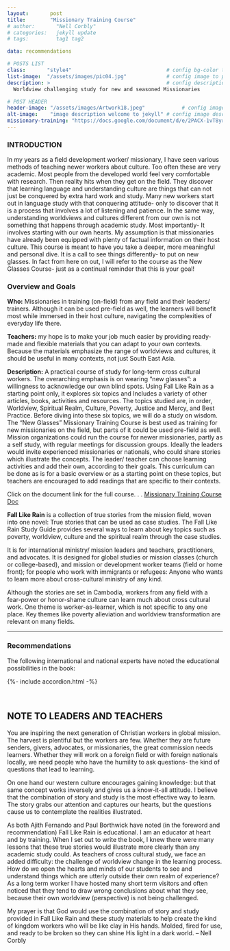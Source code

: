 ```yaml
---
layout:       post
title:        "Missionary Training Course"
# author:       "Nell Corbly"
# categories:   jekyll update
# tags:         tag1 tag2

data: recommendations

# POSTS LIST
class:       "style4"                               # config bg-color to post list card (1..6)
list-image:  "/assets/images/pic04.jpg"             # config image to post list card (1..6)
description: >                                      # config description to post list card
  Worldview challenging study for new and seasoned Missionaries

# POST HEADER
header-image: "/assets/images/Artwork18.jpeg"            # config image to post header
alt-image:    "image description welcome to jekyll" # config image description to alt att.
missionary-training: "https://docs.google.com/document/d/e/2PACX-1vT8yrJmdwvkHJl-g2Zk8YvroB96rN-OqKpEWTDANh8BwMROZUY5rR042_LWq8-XuOul4QiYYrNLwnkH/pub"
---
```

### INTRODUCTION

In my years as a field development worker/ missionary, I have seen various methods of teaching newer workers about culture. Too often these are very academic. Most people from the developed world feel very comfortable with research. Then reality hits when they get on the field.  They discover that learning language and understanding culture are things that can not just be conquered by extra hard work and study. Many new workers start out in language study with that conquering attitude- only to discover that it is a process that involves a lot of listening and patience. In the same way, understanding worldviews and cultures different from our own is not something that happens through academic study. Most importantly- It involves starting with our own hearts. My assumption is that missionaries have already been equipped with plenty of factual information on their host culture. This course is meant to have you take a deeper, more meaningful and personal dive. It is a call to see things differently- to put on new glasses. In fact from here on out, I will refer to the course as the New Glasses Course- just as a continual reminder that this is your goal!

### Overview and Goals
**Who:** Missionaries in training (on-field) from any field and their leaders/ trainers. Although it can be used pre-field as well, the learners will benefit most while immersed in their host culture, navigating the complexities of everyday life there. 

**Teachers:** my hope is to make your job much easier by providing ready-made and flexible materials that you can adapt to your own contexts. Because the materials emphasize the range of worldviews and cultures, it should be useful in many contexts, not just South East Asia.

**Description:** A practical course of study for long-term cross cultural workers. The overarching emphasis is on wearing “new glasses”: a willingness to acknowledge our own blind spots. Using Fall Like Rain as a starting point only, it explores six topics and Includes a variety of other articles, books, activities and resources. The topics studied are, in order, Worldview, Spiritual Realm, Culture, Poverty, Justice and Mercy, and Best Practice. Before diving into these six topics, we will do a study on wisdom. 
 The “New Glasses” Missionary Training Course is best used as training for new missionaries on the field, but parts of it could be used pre-field as well. Mission organizations could run the course for newer missionaries, partly as a self study, with regular meetings for discussion groups. Ideally the leaders would invite experienced missionaries or nationals, who could share stories which illustrate the concepts.  The leader/ teacher can choose learning activities and add their own, according to their goals. This curriculum can be done as is for a basic overview or as a starting point on these topics, but teachers are encouraged to add readings that are specific to their contexts.

<div class="4u 12u$(medium)">
  Click on the document link for the full course. . .
  <a href="{{ page.missionary-training}}" target="_blank" class="button special fit">Missionary Training Course Doc</a>
</div>

**Fall Like Rain** is a collection of true stories from the mission field, woven into one novel: 
True stories that can be used as case studies. The Fall Like Rain Study Guide provides
several ways to learn about key topics such as poverty, worldview, culture and the spiritual
realm through the case studies. 

It is for international ministry/ mission leaders and teachers, practitioners, and advocates.
It is designed for global studies or mission classes (church or college-based), and mission
or development worker teams (field or home front); for people who work with immigrants or
refugees: Anyone who wants to learn more about cross-cultural ministry of any kind.

Although the stories are set in Cambodia, workers from any field with a fear-power or
honor-shame culture can learn much about cross cultural work. One theme is
worker-as-learner, which is not specific to any one place. Key themes like poverty
alleviation and worldview transformation are relevant on many fields.

---

### **Recommendations**
The following international and national experts have noted the educational possibilities in the book:

{%- include accordion.html -%}

<br>

## **NOTE TO LEADERS AND TEACHERS**
You are inspiring the next generation of Christian workers in global mission. The harvest is plentiful but the workers are few. Whether they are future senders, givers, advocates, or missionaries, the great commission needs learners. Whether they will work on a foreign field or with foreign nationals locally, we need people who have the humility to ask questions- the kind of questions that lead to learning.

On one hand our western culture encourages gaining knowledge: but that same concept works inversely and gives us a know-it-all attitude. I believe that the combination of story and study is the most effective way to learn. The story grabs our attention and captures our hearts, but the questions cause us to contemplate the realities illustrated. 

As both Ajith Fernando and Paul Borthwick have noted (in the foreword and recommendation) Fall Like Rain is educational. I am an educator at heart and by training. When I set out to write the book, I knew there were many lessons that these true stories would illustrate more clearly than any academic study could. As teachers of cross cultural study, we face an added difficulty: the challenge of worldview change in the learning process. How do we open the hearts and minds of our students to see and understand things which are utterly outside their own realm of experience? As a long term worker I have hosted many short term visitors and often noticed that they tend to draw wrong conclusions about what they see, because their own worldview (perspective) is not being challenged. 

My prayer is that God would use the combination of story and study provided in Fall Like Rain and these study materials to help create the kind of kingdom workers who will be like clay in His hands. Molded, fired for use, and ready to be broken so they can shine His light in a dark world. – Nell Corbly
